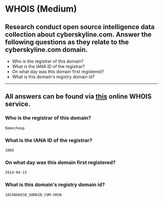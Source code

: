 # WHOIS (Medium)
## Research conduct open source intelligence data collection about cyberskyline.com. Answer the following questions as they relate to the cyberskyline.com domain. 


-	Who is the registrar of this domain?
-	What is the IANA ID of the registrar?
-	On what day was this domain first registered?
-	What is this domain's registry domain id?


---

## All answers can be found via [this](http://whois.domaintools.com/cyberskyline.com) online WHOIS service.

### 	Who is the registrar of this domain?
`Namecheap`
### 	What is the IANA ID of the registrar?
`1068`
### 	On what day was this domain first registered?
`2014-04-15`
### 	What is this domain's registry domain id?
`1854866838_DOMAIN_COM-VRSN`
